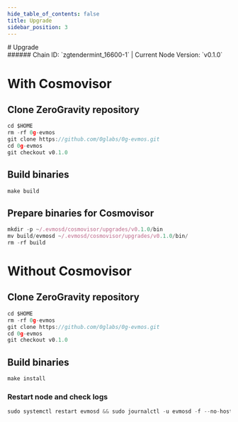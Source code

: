 ```yaml
---
hide_table_of_contents: false
title: Upgrade
sidebar_position: 3
---
```


<div class="h1-with-icon icon-og">
# Upgrade
</div>
###### Chain ID: `zgtendermint_16600-1` | Current Node Version: `v0.1.0`

# With Cosmovisor
## Clone ZeroGravity repository
```js
cd $HOME
rm -rf 0g-evmos
git clone https://github.com/0glabs/0g-evmos.git
cd 0g-evmos
git checkout v0.1.0
 ```

## Build binaries
```js
make build
 ```

## Prepare binaries for Cosmovisor
```js
mkdir -p ~/.evmosd/cosmovisor/upgrades/v0.1.0/bin
mv build/evmosd ~/.evmosd/cosmovisor/upgrades/v0.1.0/bin/
rm -rf build
```

# Without Cosmovisor
## Clone ZeroGravity repository
```js
cd $HOME
rm -rf 0g-evmos
git clone https://github.com/0glabs/0g-evmos.git
cd 0g-evmos
git checkout v0.1.0
 ```

## Build binaries
```js
make install
 ```

### Restart node and check logs
```js
sudo systemctl restart evmosd && sudo journalctl -u evmosd -f --no-hostname -o cat
```